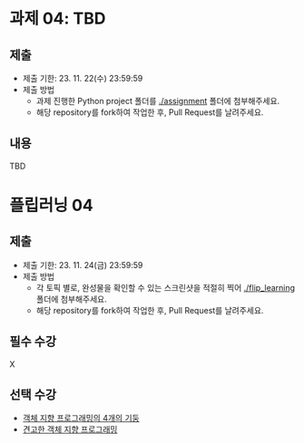 # 과제 04: TBD

## 제출
- 제출 기한: 23. 11. 22(수) 23:59:59
- 제출 방법
  - 과제 진행한 Python project 폴더를 [./assignment](./assignment/) 폴더에 첨부해주세요.
  - 해당 repository를 fork하여 작업한 후, Pull Request를 날려주세요.

## 내용
TBD


# 플립러닝 04

## 제출
- 제출 기한: 23. 11. 24(금) 23:59:59
- 제출 방법
  - 각 토픽 별로, 완성물을 확인할 수 있는 스크린샷을 적절히 찍어 [./flip_learning](./flip_learning/) 폴더에 첨부해주세요.
  - 해당 repository를 fork하여 작업한 후, Pull Request를 날려주세요.

## 필수 수강
X

## 선택 수강
- [객체 지향 프로그래밍의 4개의 기둥](https://www.codeit.kr/topics/getting-started-with-django?pathSlug=python-fullstack-developer&categoryId=6482cda0014b184405fe33b1)
- [견고한 객체 지향 프로그래밍](https://www.codeit.kr/topics/solid-principles-of-oop?pathSlug=object-oriented-programming-python&categoryId=62c288e9672c77328d2aa4a7)

